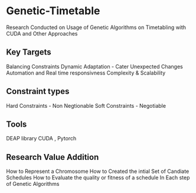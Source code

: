 # Genetic-Timetable
Research Conducted on Usage of Genetic Algorithms on Timetabling with CUDA and Other Approaches 


## Key Targets 
Balancing Constraints
Dynamic Adaptation -  Cater Unexpected Changes 
Automation and Real time responsivness 
Complexity & Scalability 

## Constraint types 
Hard Constraints - Non Negtionable
Soft Constraints - Negotiable

## Tools 
DEAP library 
CUDA , Pytorch 

## Research Value Addition 
How to Represent a Chromosome
How to Created the intial Set of Candiate Schedules
How to Evaluate the quality or fitness of a schedule 
In Each step of Genetic Algorithms 
